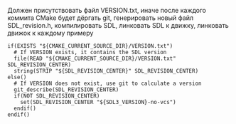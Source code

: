 Должен присутствовать файл VERSION.txt, иначе после каждого коммита CMake будет дёргать git,
генерировать новый файл SDL_revision.h, компилировать SDL, линковать SDL к движку, линковать движок к каждому примеру

```
if(EXISTS "${CMAKE_CURRENT_SOURCE_DIR}/VERSION.txt")
  # If VERSION exists, it contains the SDL version
  file(READ "${CMAKE_CURRENT_SOURCE_DIR}/VERSION.txt" SDL_REVISION_CENTER)
  string(STRIP "${SDL_REVISION_CENTER}" SDL_REVISION_CENTER)
else()
  # If VERSION does not exist, use git to calculate a version
  git_describe(SDL_REVISION_CENTER)
  if(NOT SDL_REVISION_CENTER)
    set(SDL_REVISION_CENTER "${SDL3_VERSION}-no-vcs")
  endif()
endif()
```
